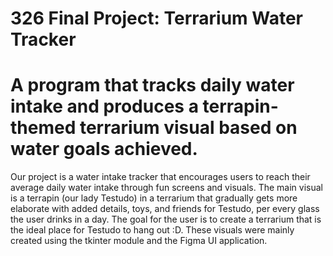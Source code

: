 # 326 Final Project: Terrarium Water Tracker

# A program that tracks daily water intake and produces a terrapin-themed terrarium visual based on water goals achieved.

Our project is a  water intake tracker that encourages users to reach their average daily water intake through fun screens and visuals. The main visual is a terrapin (our lady Testudo) in a terrarium that gradually gets more elaborate with added details, toys, and friends for Testudo, per every glass the user drinks in a day. The goal for the user is to create a terrarium that is the ideal place for Testudo to hang out :D. These visuals were mainly created using the tkinter module and the Figma UI application.

